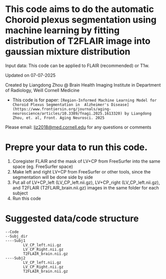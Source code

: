 # This code aims to do the automatic Choroid plexus segmentation using machine learning by fitting distribution of T2FLAIR image into gaussian mixture distribution

Input data: This code can be applied to FLAIR (recommended) or T1w.

Updated on 07-07-2025

Created by Liangdong Zhou @ Brain Health Imaging Institute in Department of Radiology, Weill Cornell Medicine

* This code is for paper:
  `[Region-Informed Machine Learning Model for Choroid Plexus Segmentation in  Alzheimer's Disease](https://www.frontiersin.org/journals/aging-neuroscience/articles/10.3389/fnagi.2025.1613320)
by Liangdong  Zhou, et. al, Front. Aging Neurosci. 2025`

Please email: liz2018@med.cornell.edu for any questions or comments

# Prepre your data to run this code.
1. Coregister FLAIR and the mask of LV+CP from FreeSurfer into the same space (eg. FreeSurfer space)
2. Make left and right LV+CP from FreeSurfer or other tools, since the segmentation will be done side by side
3. Put all of LV+CP_left (LV_CP_left.nii.gz), LV+CP_right (LV_CP_left.nii.gz), and T2FLAIR (T2FLAIR_brain.nii.gz) images in the same folder for each subject
4. Run this code

# Suggested data/code structure
```
--Code
--Subj_dir
----Subj1
        LV_CP_left.nii.gz
        LV_CP_Right.nii.gz
        T2FLAIR_brain.nii.gz
----Subj2
        LV_CP_left.nii.gz
        LV_CP_Right.nii.gz
        T2FLAIR_brain.nii.gz
```
